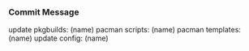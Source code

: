 ### Commit Message
update pkgbuilds: (name)
pacman scripts: (name)
pacman templates: (name)
update config: (name)